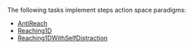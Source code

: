 The following tasks implement steps action space paradigms:

- [AntiReach](../envs.md#neurogym.envs.antireach.AntiReach)
- [Reaching1D](../envs.md#neurogym.envs.reaching.Reaching1D)
- [Reaching1DWithSelfDistraction](../envs.md#neurogym.envs.reaching.Reaching1DWithSelfDistraction)
